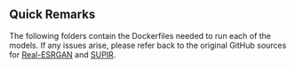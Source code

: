 ## Quick Remarks

The following folders contain the Dockerfiles needed to run each of the models. If any issues arise, please refer back to the original GitHub sources for [Real-ESRGAN](https://github.com/xinntao/Real-ESRGAN?tab=readme-ov-file#-dependencies-and-installation) and [SUPIR](https://github.com/Fanghua-Yu/SUPIR?tab=readme-ov-file#-dependencies-and-installation).
